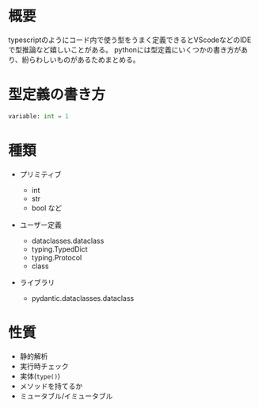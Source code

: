 # 概要
typescriptのようにコード内で使う型をうまく定義できるとVScodeなどのIDEで型推論など嬉しいことがある。
pythonには型定義にいくつかの書き方があり、紛らわしいものがあるためまとめる。

# 型定義の書き方
```py
variable: int = 1
```

# 種類
- プリミティブ
    - int
    - str
    - bool
    など
- ユーザー定義
    - dataclasses.dataclass
    - typing.TypedDict
    - typing.Protocol
    - class

- ライブラリ
    - pydantic.dataclasses.dataclass

# 性質
- 静的解析
- 実行時チェック
- 実体(`type()`)
- メソッドを持てるか
- ミュータブル/イミュータブル
